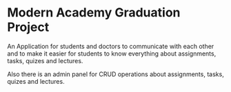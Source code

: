 # Modern Academy Graduation Project
  
  An Application for students and doctors to communicate with each other 
  and to make it easier for students to know everything about assignments, tasks, quizes and lectures.
  
  Also there is an admin panel for CRUD operations about assignments, tasks, quizes and lectures.
